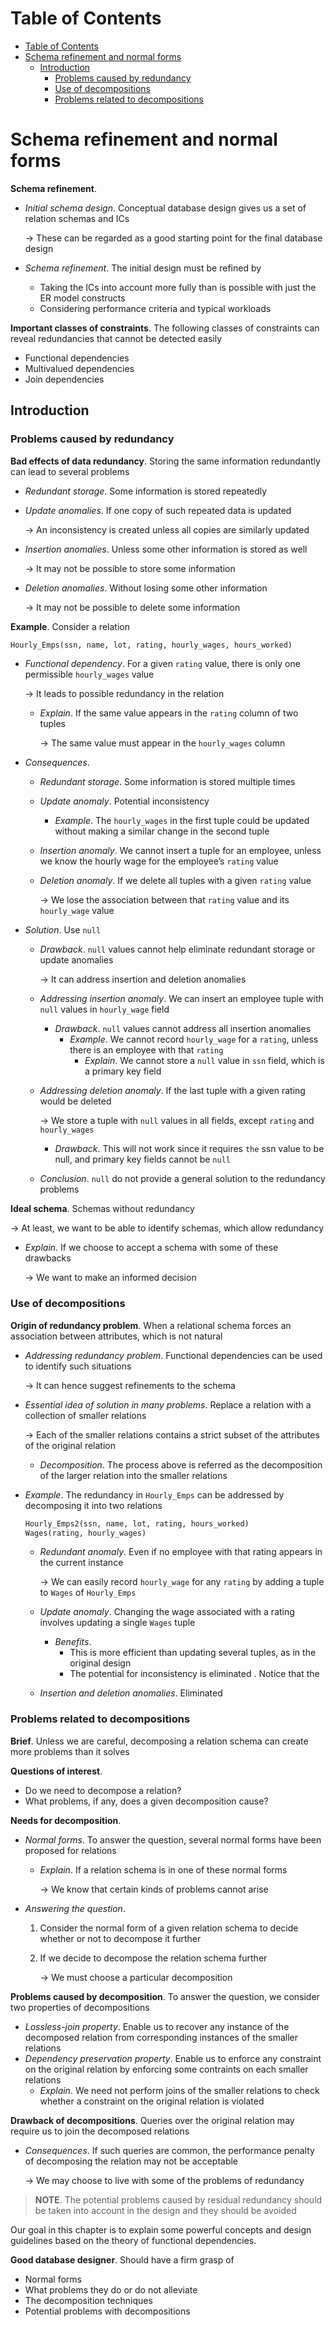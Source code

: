 <!-- TOC titleSize:1 tabSpaces:2 depthFrom:1 depthTo:6 withLinks:1 updateOnSave:1 orderedList:0 skip:0 title:1 charForUnorderedList:* -->
# Table of Contents
- [Table of Contents](#table-of-contents)
- [Schema refinement and normal forms](#schema-refinement-and-normal-forms)
  - [Introduction](#introduction)
    - [Problems caused by redundancy](#problems-caused-by-redundancy)
    - [Use of decompositions](#use-of-decompositions)
    - [Problems related to decompositions](#problems-related-to-decompositions)
<!-- /TOC -->

# Schema refinement and normal forms
**Schema refinement**. 
* *Initial schema design*. Conceptual database design gives us a set of relation schemas and ICs

    $\to$ These can be regarded as a good starting point for the final database design
* *Schema refinement*. The initial design must be refined by
    * Taking the ICs into account more fully than is possible with just the ER model constructs
    * Considering performance criteria and typical workloads

**Important classes of constraints**. The following classes of constraints can reveal redundancies that cannot be detected easily
* Functional dependencies
* Multivalued dependencies
* Join dependencies

## Introduction
### Problems caused by redundancy
**Bad effects of data redundancy**. Storing the same information redundantly can lead to several problems
* *Redundant storage*. Some information is stored repeatedly
* *Update anomalies*. If one copy of such repeated data is updated
    
    $\to$ An inconsistency is created unless all copies are similarly updated
* *Insertion anomalies*. Unless some other information is stored as well
    
    $\to$ It may not be possible to store some information
* *Deletion anomalies*. Without losing some other information
    
    $\to$ It may not be possible to delete some information

**Example**. Consider a relation

```sql
Hourly_Emps(ssn, name, lot, rating, hourly_wages, hours_worked)
```

* *Functional dependency*. For a given `rating` value, there is only one permissible `hourly_wages` value

    $\to$ It leads to possible redundancy in the relation
    * *Explain*. If the same value appears in the `rating` column of two tuples
        
        $\to$ The same value must appear in the `hourly_wages` column
* *Consequences*.
    * *Redundant storage*. Some information is stored multiple times
    * *Update anomaly*. Potential inconsistency
        * *Example*. The `hourly_wages` in the first tuple could be updated without making a similar change in the second tuple
    * *Insertion anomaly*. We cannot insert a tuple for an employee, unless we know the hourly wage for the employee’s `rating` value
    * *Deletion anomaly*. If we delete all tuples with a given `rating` value
        
        $\to$ We lose the association between that `rating` value and its `hourly_wage` value
* *Solution*. Use `null`
    * *Drawback*. `null` values cannot help eliminate redundant storage or update anomalies
        
        $\to$ It can address insertion and deletion anomalies
    * *Addressing insertion anomaly*. We can insert an employee tuple with `null` values in `hourly_wage` field
        * *Drawback*. `null` values cannot address all insertion anomalies
            * *Example*. We cannot record `hourly_wage` for a `rating`, unless there is an employee with that `rating`
                * *Explain*. We cannot store a `null` value in `ssn` field, which is a primary key field
    * *Addressing deletion anomaly*. If the last tuple with a given rating would be deleted
        
        $\to$ We store a tuple with `null` values in all fields, except `rating` and `hourly_wages`
        * *Drawback*. This will not work since it requires `the` ssn value to be null, and primary key fields cannot be `null`
    * *Conclusion*. `null` do not provide a general solution to the redundancy problems 

**Ideal schema**. Schemas without redundancy

$\to$ At least, we want to be able to identify schemas, which allow redundancy
* *Explain*. If we choose to accept a schema with some of these drawbacks
    
    $\to$ We want to make an informed decision

### Use of decompositions
**Origin of redundancy problem**. When a relational schema forces an association between attributes, which is not natural
* *Addressing redundancy problem*. Functional dependencies can be used to identify such situations
    
    $\to$ It can hence suggest refinements to the schema
* *Essential idea of solution in many problems*. Replace a relation with a collection of smaller relations
    
    $\to$ Each of the smaller relations contains a strict subset of the attributes of the original relation
    * *Decomposition*. The process above is referred as the decomposition of the larger relation into the smaller relations
* *Example*. The redundancy in `Hourly_Emps` can be addressed by decomposing it into two relations

    ```sql
    Hourly_Emps2(ssn, name, lot, rating, hours_worked)
    Wages(rating, hourly_wages)
    ```

    * *Redundant anomaly*. Even if no employee with that rating appears in the current instance
        
        $\to$ We can easily record `hourly_wage` for any `rating` by adding a tuple to `Wages` of `Hourly_Emps`
    * *Update anomaly*. Changing the wage associated with a rating involves updating a single `Wages` tuple
        * *Benefits*.
            * This is more efficient than updating several tuples, as in the original design
            * The potential for inconsistency is eliminated . Notice that the
    * *Insertion and deletion anomalies*. Eliminated

### Problems related to decompositions
**Brief**. Unless we are careful, decomposing a relation schema can create more problems than it solves

**Questions of interest**.
* Do we need to decompose a relation?
* What problems, if any, does a given decomposition cause?

**Needs for decomposition**. 
* *Normal forms*. To answer the question, several normal forms have been proposed for relations
    * *Explain*. If a relation schema is in one of these normal forms
        
        $\to$ We know that certain kinds of problems cannot arise
* *Answering the question*. 
    1. Consider the normal form of a given relation schema to decide whether or not to decompose it further
    2. If we decide to decompose the relation schema further
        
        $\to$ We must choose a particular decomposition
        
**Problems caused by decomposition**. To answer the question, we consider two properties of decompositions
* *Lossless-join property*. Enable us to recover any instance of the decomposed relation from corresponding instances of the smaller relations
* *Dependency preservation property*. Enable us to enforce any constraint on the original relation by enforcing some contraints on each smaller relations
    * *Explain*. We need not perform joins of the smaller relations to check whether a constraint on the original relation is violated

**Drawback of decompositions**. Queries over the original relation may require us to join the decomposed relations
* *Consequences*. If such queries are common, the performance penalty of decomposing the relation may not be acceptable
    
    $\to$ We may choose to live with some of the problems of redundancy

>**NOTE**. The potential problems caused by residual redundancy should be taken into account in the design and they should be avoided

Our goal in this chapter is to explain some powerful concepts and design guidelines
based on the theory of functional dependencies. 

**Good database designer**. Should have a firm grasp of 
* Normal forms
* What problems they do or do not alleviate
* The decomposition techniques
* Potential problems with decompositions